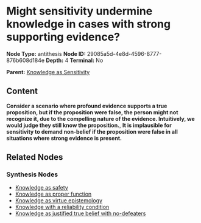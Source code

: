 # Might sensitivity undermine knowledge in cases with strong supporting evidence?

**Node Type:** antithesis
**Node ID:** 29085a5d-4e8d-4596-8777-876b608d184e
**Depth:** 4
**Terminal:** No

**Parent:** [Knowledge as Sensitivity](knowledge-as-sensitivity-synthesis-dd7b81b4-92e7-4930-8759-83da210d89be.md)

## Content

**Consider a scenario where profound evidence supports a true proposition, but if the proposition were false, the person might not recognize it, due to the compelling nature of the evidence. Intuitively, we would judge they still know the proposition.**, **It is implausible for sensitivity to demand non-belief if the proposition were false in all situations where strong evidence is present.**

## Related Nodes

### Synthesis Nodes

- [Knowledge as safety](knowledge-as-safety-synthesis-b51f88de-c619-4531-9ec3-5ac4c9156379.md)
- [Knowledge as proper function](knowledge-as-proper-function-synthesis-4a2a4532-c296-4afe-a573-15d972a91d5d.md)
- [Knowledge as virtue epistemology](knowledge-as-virtue-epistemology-synthesis-3d615bd2-5dba-4cc0-9a89-784c2b8524cb.md)
- [Knowledge with a reliability condition](knowledge-with-a-reliability-condition-synthesis-9936d856-c15a-401a-bb2a-7eb04250374e.md)
- [Knowledge as justified true belief with no-defeaters](knowledge-as-justified-true-belief-with-no-defeaters-synthesis-2bb50fee-5acf-4cde-ac74-2c889872ff67.md)
